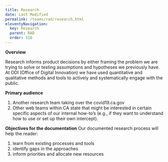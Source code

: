 ```yaml
---
title: Research 
date: Last Modified 
permalink: /teams/rad/research.html
eleventyNavigation:
  key: Research
  parent: RAD
  order: 310
---
```



**Overview**

Research informs product decisions by either framing the problem we are trying to solve or testing assumptions and hypotheses we previously have. 
At ODI (Office of Digital Innovation)  we have used quantitative and qualitative methods and tools to actively and systematically engage with the public.

**Primary audience**
1. Another research team taking over the covid19.ca.gov
2. Other web teams within CA state that might be interested in certain specific aspects of our internal how-to’s (e.g., if they want to understand how to use or set up their own intercept).

**Objectives for the documentation**
Our documented research process will help the reader:
1. learn from existing processes and tools
2. identify gaps in the approaches
3. inform priorities and allocate new resources
